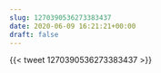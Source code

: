 ```yaml
---
slug: 1270390536273383437
date: 2020-06-09 16:21:21+00:00
draft: false
---
```


{{< tweet 1270390536273383437 >}}
